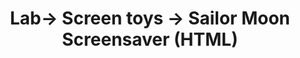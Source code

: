 ---
layout: wip.njk
title: Lab→ Screen toys → Sailor Moon Screensaver (HTML)
intro: Coming soon.
---